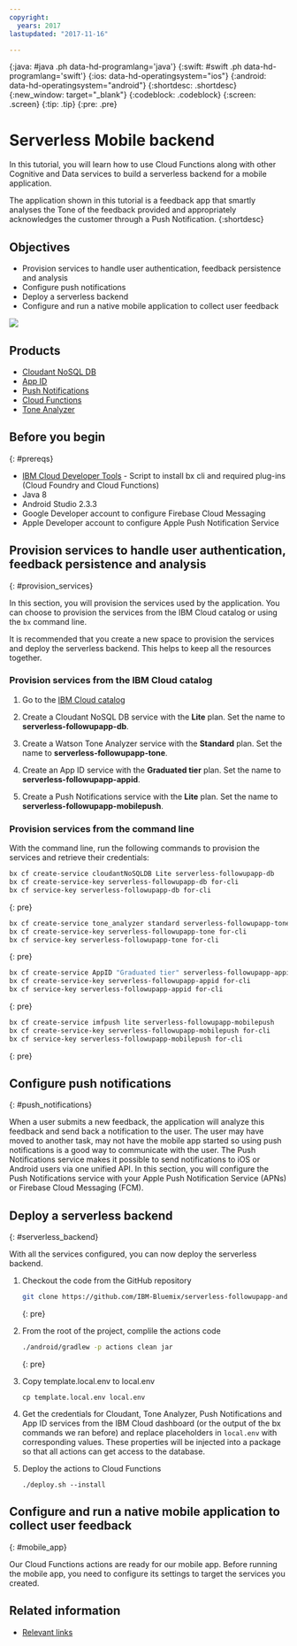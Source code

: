 ```yaml
---
copyright:
  years: 2017
lastupdated: "2017-11-16"

---
```


{:java: #java .ph data-hd-programlang='java'}
{:swift: #swift .ph data-hd-programlang='swift'}
{:ios: data-hd-operatingsystem="ios"}
{:android: data-hd-operatingsystem="android"}
{:shortdesc: .shortdesc}
{:new_window: target="_blank"}
{:codeblock: .codeblock}
{:screen: .screen}
{:tip: .tip}
{:pre: .pre}

# Serverless Mobile backend
In this tutorial, you will learn how to use Cloud Functions along with other Cognitive and Data services to build a serverless backend for a mobile application.

The application shown in this tutorial is a feedback app that smartly analyses the Tone of the feedback provided and appropriately acknowledges the customer through a Push Notification.
{:shortdesc}

## Objectives

* Provision services to handle user authentication, feedback persistence and analysis
* Configure push notifications
* Deploy a serverless backend
* Configure and run a native mobile application to collect user feedback

![](images/solutionX/Architecture.png)

## Products

* [Cloudant NoSQL DB](https://console.ng.bluemix.net/catalog/services/cloudantNoSQLDB)
* [App ID](https://console.ng.bluemix.net/catalog/services/AppID)
* [Push Notifications](https://console.ng.bluemix.net/catalog/services/imfpush)
* [Cloud Functions](https://console.bluemix.net/openwhisk)
* [Tone Analyzer](https://console.ng.bluemix.net/catalog/services/tone_analyzer)

## Before you begin
{: #prereqs}

* [IBM Cloud Developer Tools](https://github.com/IBM-Bluemix/ibm-cloud-developer-tools) - Script to install bx cli and required plug-ins (Cloud Foundry and Cloud Functions)
* Java 8
* Android Studio 2.3.3
* Google Developer account to configure Firebase Cloud Messaging
* Apple Developer account to configure Apple Push Notification Service

## Provision services to handle user authentication, feedback persistence and analysis
{: #provision_services}

In this section, you will provision the services used by the application. You can choose to provision the services from the IBM Cloud catalog or using the `bx` command line.

It is recommended that you create a new space to provision the services and deploy the serverless backend. This helps to keep all the resources together.

### Provision services from the IBM Cloud catalog

1. Go to the [IBM Cloud catalog](https://console.bluemix.net/catalog/)

1. Create a Cloudant NoSQL DB service with the **Lite** plan. Set the name to **serverless-followupapp-db**.

1. Create a Watson Tone Analyzer service with the **Standard** plan. Set the name to **serverless-followupapp-tone**.

1. Create an App ID service with the **Graduated tier** plan. Set the name to **serverless-followupapp-appid**.

1. Create a Push Notifications service with the **Lite** plan. Set the name to **serverless-followupapp-mobilepush**.

### Provision services from the command line

With the command line, run the following commands to provision the services and retrieve their credentials:

   ```sh
   bx cf create-service cloudantNoSQLDB Lite serverless-followupapp-db
   bx cf create-service-key serverless-followupapp-db for-cli
   bx cf service-key serverless-followupapp-db for-cli
   ```
   {: pre}

   ```sh
   bx cf create-service tone_analyzer standard serverless-followupapp-tone
   bx cf create-service-key serverless-followupapp-tone for-cli
   bx cf service-key serverless-followupapp-tone for-cli
   ```
   {: pre}

   ```sh
   bx cf create-service AppID "Graduated tier" serverless-followupapp-appid
   bx cf create-service-key serverless-followupapp-appid for-cli
   bx cf service-key serverless-followupapp-appid for-cli
   ```
   {: pre}

   ```sh
   bx cf create-service imfpush lite serverless-followupapp-mobilepush
   bx cf create-service-key serverless-followupapp-mobilepush for-cli
   bx cf service-key serverless-followupapp-mobilepush for-cli
   ```
   {: pre}

## Configure push notifications
{: #push_notifications}

When a user submits a new feedback, the application will analyze this feedback and send back a notification to the user. The user may have moved to another task, may not have the mobile app started so using push notifications is a good way to communicate with the user. The Push Notifications service makes it possible to send notifications to iOS or Android users via one unified API. In this section, you will configure the Push Notifications service with your Apple Push Notification Service (APNs) or Firebase Cloud Messaging (FCM).

## Deploy a serverless backend
{: #serverless_backend}

With all the services configured, you can now deploy the serverless backend.

1. Checkout the code from the GitHub repository

   ```sh
   git clone https://github.com/IBM-Bluemix/serverless-followupapp-android
   ```
   {: pre}

1. From the root of the project, complile the actions code

   ```sh
   ./android/gradlew -p actions clean jar
   ```
   {: pre}

1. Copy template.local.env to local.env

   ```
   cp template.local.env local.env
   ```

1. Get the credentials for Cloudant, Tone Analyzer, Push Notifications and App ID services from the IBM Cloud dashboard (or the output of the bx commands we ran before) and replace placeholders in `local.env` with corresponding values. These properties will be injected into a package so that all actions can get access to the database.

1. Deploy the actions to Cloud Functions

   ```
   ./deploy.sh --install
   ```

## Configure and run a native mobile application to collect user feedback
{: #mobile_app}

Our Cloud Functions actions are ready for our mobile app. Before running the mobile app, you need to configure its settings to target the services you created.

## Related information

* [Relevant links](https://blah)
